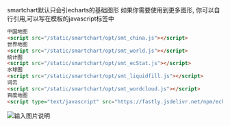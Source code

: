 smartchart默认只会引echarts的基础图形
如果你需要使用到更多图形, 你可以自行引用,可以写在模板的javascript标签中
```html
中国地图
<script src="/static/smartchart/opt/smt_china.js"></script>
世界地图
<script src="/static/smartchart/opt/smt_world.js"></script>
统计图
<script src="/static/smartchart/opt/smt_ecStat.js"></script>
水球图
<script src="/static/smartchart/opt/smt_liquidfill.js"></script>
词云
<script src="/static/smartchart/opt/smt_wordcloud.js"></script>
百度地图
<script type="text/javascript" src="https://fastly.jsdelivr.net/npm/echarts@5/dist/extension/bmap.min.js"></script>
```
![输入图片说明](https://foruda.gitee.com/images/1660102429603844013/屏幕截图.png "屏幕截图.png")
